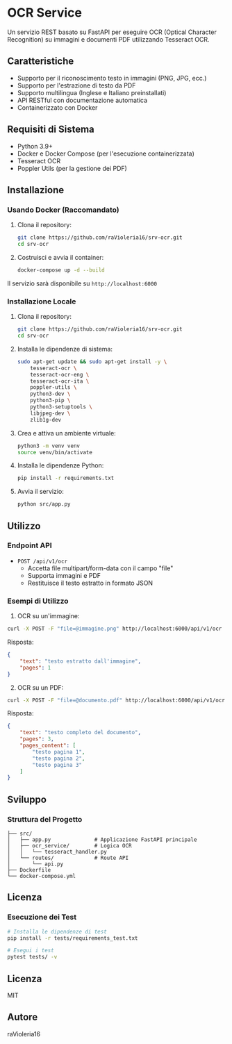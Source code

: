 # OCR Service

Un servizio REST basato su FastAPI per eseguire OCR (Optical Character Recognition) su immagini e documenti PDF utilizzando Tesseract OCR.

## Caratteristiche

- Supporto per il riconoscimento testo in immagini (PNG, JPG, ecc.)
- Supporto per l'estrazione di testo da PDF
- Supporto multilingua (Inglese e Italiano preinstallati)
- API RESTful con documentazione automatica
- Containerizzato con Docker

## Requisiti di Sistema

- Python 3.9+
- Docker e Docker Compose (per l'esecuzione containerizzata)
- Tesseract OCR
- Poppler Utils (per la gestione dei PDF)

## Installazione

### Usando Docker (Raccomandato)

1. Clona il repository:
   ```bash
   git clone https://github.com/raVioleria16/srv-ocr.git
   cd srv-ocr
   ```

2. Costruisci e avvia il container:
   ```bash
   docker-compose up -d --build
   ```

Il servizio sarà disponibile su `http://localhost:6000`

### Installazione Locale

1. Clona il repository:
   ```bash
   git clone https://github.com/raVioleria16/srv-ocr.git
   cd srv-ocr
   ```

2. Installa le dipendenze di sistema:
   ```bash
   sudo apt-get update && sudo apt-get install -y \
       tesseract-ocr \
       tesseract-ocr-eng \
       tesseract-ocr-ita \
       poppler-utils \
       python3-dev \
       python3-pip \
       python3-setuptools \
       libjpeg-dev \
       zlib1g-dev
   ```

3. Crea e attiva un ambiente virtuale:
   ```bash
   python3 -m venv venv
   source venv/bin/activate
   ```

4. Installa le dipendenze Python:
   ```bash
   pip install -r requirements.txt
   ```

5. Avvia il servizio:
   ```bash
   python src/app.py
   ```

## Utilizzo

### Endpoint API

- `POST /api/v1/ocr`
  - Accetta file multipart/form-data con il campo "file"
  - Supporta immagini e PDF
  - Restituisce il testo estratto in formato JSON

### Esempi di Utilizzo

1. OCR su un'immagine:
```bash
curl -X POST -F "file=@immagine.png" http://localhost:6000/api/v1/ocr
```

Risposta:
```json
{
    "text": "testo estratto dall'immagine",
    "pages": 1
}
```

2. OCR su un PDF:
```bash
curl -X POST -F "file=@documento.pdf" http://localhost:6000/api/v1/ocr
```

Risposta:
```json
{
    "text": "testo completo del documento",
    "pages": 3,
    "pages_content": [
        "testo pagina 1",
        "testo pagina 2",
        "testo pagina 3"
    ]
}
```

## Sviluppo

### Struttura del Progetto

```srv-ocr/
├── src/
│   ├── app.py              # Applicazione FastAPI principale
│   ├── ocr_service/        # Logica OCR
│   │   └── tesseract_handler.py
│   └── routes/             # Route API
│       └── api.py
├── Dockerfile             
└── docker-compose.yml
```

## Licenza

### Esecuzione dei Test

```bash
# Installa le dipendenze di test
pip install -r tests/requirements_test.txt

# Esegui i test
pytest tests/ -v
```

## Licenza

MIT

## Autore

raVioleria16

